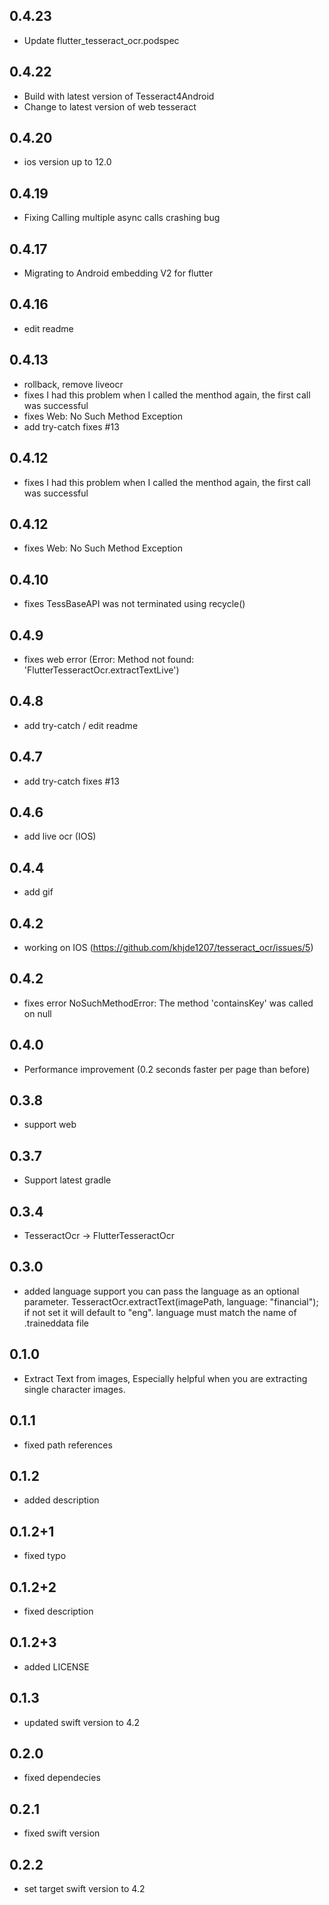 ## 0.4.23

- Update flutter_tesseract_ocr.podspec

## 0.4.22

- Build with latest version of Tesseract4Android
- Change to latest version of web tesseract

## 0.4.20

- ios version up to 12.0

## 0.4.19

- Fixing Calling multiple async calls crashing bug

## 0.4.17

- Migrating to Android embedding V2 for flutter

## 0.4.16

- edit readme

## 0.4.13

- rollback, remove liveocr
- fixes I had this problem when I called the menthod again, the first call was successful
- fixes Web: No Such Method Exception
- add try-catch fixes #13

## 0.4.12

- fixes I had this problem when I called the menthod again, the first call was successful

## 0.4.12

- fixes Web: No Such Method Exception

## 0.4.10

- fixes TessBaseAPI was not terminated using recycle()

## 0.4.9

- fixes web error (Error: Method not found: 'FlutterTesseractOcr.extractTextLive')

## 0.4.8

- add try-catch / edit readme

## 0.4.7

- add try-catch fixes #13

## 0.4.6

- add live ocr (IOS)

## 0.4.4

- add gif

## 0.4.2

- working on IOS (https://github.com/khjde1207/tesseract_ocr/issues/5)

## 0.4.2

- fixes error NoSuchMethodError: The method 'containsKey' was called on null

## 0.4.0

- Performance improvement (0.2 seconds faster per page than before)

## 0.3.8

- support web

## 0.3.7

- Support latest gradle

## 0.3.4

- TesseractOcr -> FlutterTesseractOcr

## 0.3.0

- added language support you can pass the language as an optional parameter. TesseractOcr.extractText(imagePath, language: "financial");
  if not set it will default to "eng". language must match the name of .traineddata file

## 0.1.0

- Extract Text from images, Especially helpful when you are extracting single character images.

## 0.1.1

- fixed path references

## 0.1.2

- added description

## 0.1.2+1

- fixed typo

## 0.1.2+2

- fixed description

## 0.1.2+3

- added LICENSE

## 0.1.3

- updated swift version to 4.2

## 0.2.0

- fixed dependecies

## 0.2.1

- fixed swift version

## 0.2.2

- set target swift version to 4.2
